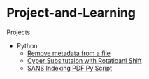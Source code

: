 # Project-and-Learning
Projects
- Python
    * [Remove metadata from a file](https://github.com/Jacob-64/Project-and-Learning/tree/Python-Files/Remove%20Meta%20Data)
    * [Cyper Subsitutaion with Rotatioanl Shift](https://github.com/Jacob-64/Project-and-Learning/tree/Python-Files/Cypher%20Substitution%20With%20Rot%20Shits)
    * [SANS Indexing PDF Py Script](https://github.com/Jacob-64/Project-and-Learning/tree/Python-Files/SANS%20Indexing%20PDF)
